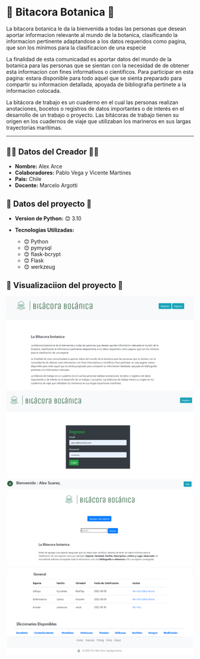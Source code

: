 # 🏪 Bitacora Botanica 🏪

La bitacora botanica le da la bienvenida a todas las personas que desean aportar informacion relevante al mundo de la botanica, clasificando la informacion pertinente adaptandose a los datos requeridos como pagina, que son los minimos para la clasificacion de una especie

La finalidad de esta comunicadad es aportar datos del mundo de la botanica para las personas que se sientan con la necesidad de de obtener esta informacion con fines informativos o cientificos. Para participar en esta pagina: estara disponible para todo aquel que se sienta preparado para compartir su informacion detallada, apoyada de bibliografia pertinete a la informacion colocada.

La bitácora de trabajo es un cuaderno en el cual las personas realizan anotaciones, bocetos o registros de datos importantes o de interés en el desarrollo de un trabajo o proyecto. Las bitácoras de trabajo tienen su origen en los cuadernos de viaje que utilizaban los marineros en sus largas trayectorias marítimas.




---
## 👨‍💻 Datos del Creador 👨‍💻

* **Nombre:** Alex Arce
* **Colaboradores:** Pablo Vega y Vicente Martines
* **Pais:** Chile
* **Docente:** Marcelo Argotti

## 📁 Datos del proyecto 📁

* **Version de Python:** 😊 3.10

* **Tecnologias Utilizadas:**

  * 😊 Python
  * 😊 pymysql
  * 😊 flask-bcrypt
  * 😊 Flask
  * 😊 werkzeug

## 📁 Visualizaciion del proyecto 📁

<img src="./flask_app/static/README/bitacora botanica1.png" alt="My cool logo"/>
<img src="./flask_app/static/README/bitacora botanica2.png" alt="My cool logo"/>
<img src="./flask_app/static/README/bitacora botanica3.png" alt="My cool logo"/>
<img src="./flask_app/static/README/bitacora botanica4.png" alt="My cool logo"/>



